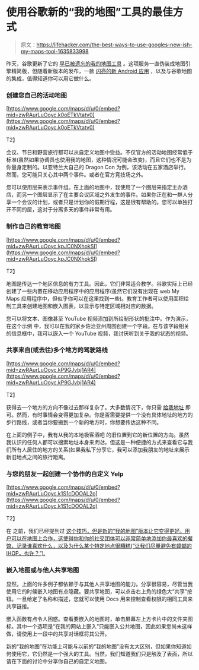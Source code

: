 # 使用谷歌新的“我的地图”工具的最佳方式

> 原文：<https://lifehacker.com/the-best-ways-to-use-googles-new-ish-my-maps-tool-1635833998>

昨天，谷歌更新了它的 [早已被遗忘的我的地图工具](https://lifehacker.com/google-revives-my-maps-so-you-can-create-and-share-cust-1635360249) 。这项服务一直伪装成地图引擎精简版，但随着新版本的发布，一款 [闪亮的新 Android 应用](https://play.google.com/store/apps/details?id=com.google.android.apps.m4b) ，以及与谷歌地图的集成，值得知道你可以用它做什么。



### **创建您自己的活动地图**

[https://www.google.com/maps/d/u/0/embed?mid=zwRAurLuOoyc.k0oETkVtatv0](https://www.google.com/maps/d/u/0/embed?mid=zwRAurLuOoyc.k0oETkVtatv0)

T2】

会议、节日和野营旅行都可以从自定义地图中受益。不仅官方的活动地图经常低于标准(虽然如果协调员也使用我的地图，这种情况可能会改变)，而且它们也不是为你量身定制的。以亚特兰大自己的 Dragon Con 为例，该活动在五家酒店举行。然而，您可能只关心其中两个事件。或者在官方竞技场之外。

您可以使用层来表示事件组。在上面的地图中，我使用了一个图层来指定主办酒店，而另一个图层显示了在主要会议区域之外发生的事件。如果你正在和一群人分享一个会议的计划，或者只是计划你的假期行程，这是很有帮助的。您可以单独打开不同的层，这对于分离多天的事件非常有用。

### **制作自己的教育地图**

[https://www.google.com/maps/d/u/0/embed?mid=zwRAurLuOoyc.kpJC0NXhokSI](https://www.google.com/maps/d/u/0/embed?mid=zwRAurLuOoyc.kpJC0NXhokSI)

T2】

地图是传达一个地区信息的有力工具。因此，它们非常适合教学。谷歌实际上已经创建了一些内置在移动应用程序中的应用程序(虽然它们没有出现在 web My Maps 应用程序中，但似乎你可以在这里找到一些)。教育工作者可以使用面积绘制工具来创建地图和嵌入图表，以显示与特定区域相对应的数据。

您可以将文本、图像甚至 YouTube 视频添加到所绘制形状的批注中。作为演示，在这个示例 中，我可以在我的家乡佐治亚州周围创建一个字段。在与该字段相关的信息框中，我可以嵌入一个 YouTube 视频，我讨厌听到关于我的状态的视频。

### **共享来自(或去往)多个地方的驾驶路线**

[https://www.google.com/maps/d/u/0/embed?mid=zwRAurLuOoyc.kP9GJvbj1AR4](https://www.google.com/maps/d/u/0/embed?mid=zwRAurLuOoyc.kP9GJvbj1AR4)

T2】

获得去一个地方的方向不像过去那样复杂了。大多数情况下，你只需 [给我地址](http://xkcd.com/783/) 即可。然而，有时事情会变得更加复杂。你是否需要提供一个没有具体地址的地方的步行路线，或者当你要搬到一个新的地方时，你想要传达这种不同。

在上面的例子中，我有从我的本地极客酒吧 的旧位置到它的新位置的方向。虽然我认识的任何人都可以搜索地址本身来*到达*，但这是一种便捷的方式来查看它与我们所有人居住的地方的关系(如果我私下分享它，我可以添加我朋友的地址来展示新旧地点之间的旅行距离。

### 与您的朋友一起创建一个协作的自定义 Yelp

[https://www.google.com/maps/d/u/0/embed?mid=zwRAurLuOoyc.k1S1cDOOAL2o](https://www.google.com/maps/d/u/0/embed?mid=zwRAurLuOoyc.k1S1cDOOAL2o)

T2】

在 之前，我们已经提到过 [这个技巧，但是新的“我的地图”版本让它变得更好。用户可以在地图上合作，这使得你和你的社交团体可以非常简单地添加你最喜欢的餐馆，记录谁喜欢什么，以及为什么某个特定地点很糟糕(“让我们尽量避免有蟑螂的 IHOP，也许？”).](https://lifehacker.com/never-argue-about-where-to-eat-again-create-your-own-c-5893764)

### **嵌入地图或与他人共享地图**

显然，上面的许多例子都依赖于与其他人共享地图的能力。分享很容易，尽管当我使用它的时候嵌入地图有点隐藏。要共享地图，可以点击右上角的绿色大“共享”按钮。一旦给定了名称和描述，您就可以使用 Docs 用来控制查看权限的相同工具来共享链接。

嵌入函数有点令人困惑。查看要嵌入的地图时，单击屏幕左上方卡片中的文件夹图标。其中一个选项是“在我的网站上嵌入”只能嵌入公共地图，因此如果您尚未这样做，请使用上一段中的共享对话框将其公开。

新的“我的地图”在功能上可能与以前的“我的地图”没有太大区别，但如果你知道如何使用它，它仍然是一个强大的工具。当然，我们知道我们只是触及了表面，所以请在下面的讨论中分享你自己的自定义地图。
